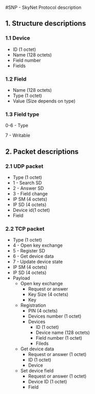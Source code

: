 #SNP  - SkyNet Protocol description

## 1. Structure descriptions
### 1.1 Device
* ID (1 octet)
* Name (128 octets)
* Field number
* Fields

### 1.2 Field
* Name (128 octets)
* Type (1 octet)
* Value (Size depends on type)

### 1.3 Field type
0-6 - Type

7 - Writable

## 2. Packet descriptions
### 2.1 UDP packet
* Type (1 octet)
 * 1 - Search SD
 * 2 - Answer SD
 * 3 - Field change
* IP SM (4 octets)
* IP SD (4 octets)
* Device id(1 octet)
* Field

### 2.2 TCP packet
* Type (1 octet)
 * 4 - Open key exchange
 * 5 - Register SD
 * 6 - Get device data
 * 7 - Update device state
* IP SM (4 octets)
* IP SD (4 octets)
* Payload
  * Open key exchange
    * Request or answer
    * Key Size (4 octets)
    * Key
  * Registration
    * PIN (4 octets)
    * Devices number (1 octet)
    * Devices
      * ID (1 octet)
      * Device name (128 octets)
      * Field number (1 octet)
      * Fileds
  * Get device data
    * Request or answer (1 octet)
    * ID (1 octet)
    * Device
  * Set device field
    * Request or answer (1 octet)
    * Device ID (1 octet)
    * Field
 
